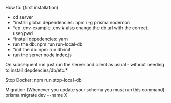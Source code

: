 How to: (first installation)
- cd server
- *install global dependencies: npm i -g prisma nodemon
- *cp .env-example .env # also change the db url with the correct user/pwd
- *install depedencies: yarn
- run the db: npm run run-local-db
- *init the db: npm run db:init
- run the server node index.js

On subsequent run just run the server and client as usual - without needing to install depdencies/db/etc.*

Stop Docker: npm run stop-local-db

Migration (Whenever you update your schema you must run this command): prisma migrate dev --name X